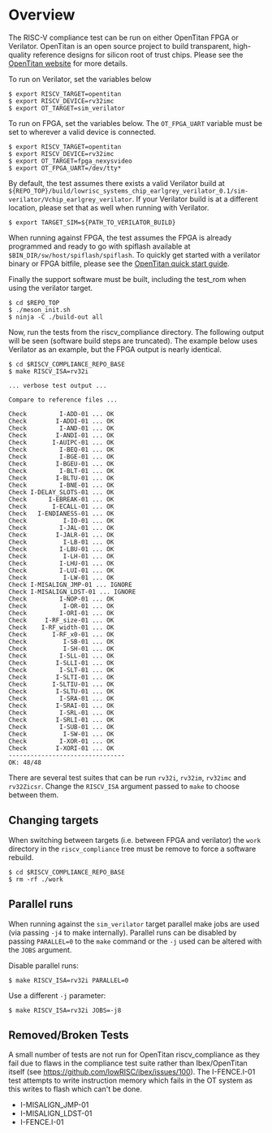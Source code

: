 
# Overview
The RISC-V compliance test can be run on either OpenTitan FPGA or Verilator.
OpenTitan is an open source project to build transparent, high-quality reference
designs for silicon root of trust chips.  Please see the [OpenTitan
website](https://opentitan.org) for more details.

To run on Verilator, set the variables below

```console
$ export RISCV_TARGET=opentitan
$ export RISCV_DEVICE=rv32imc
$ export OT_TARGET=sim_verilator
```

To run on FPGA, set the variables below.  The `OT_FPGA_UART` variable must be
set to wherever a valid device is connected.

```console
$ export RISCV_TARGET=opentitan
$ export RISCV_DEVICE=rv32imc
$ export OT_TARGET=fpga_nexysvideo
$ export OT_FPGA_UART=/dev/tty*
```

By default, the test assumes there exists a valid Verilator build at
`${REPO_TOP}/build/lowrisc_systems_chip_earlgrey_verilator_0.1/sim-verilator/Vchip_earlgrey_verilator`.
If your Verilator build is at a different location, please set that as well when
running with Verilator.

```console
$ export TARGET_SIM=${PATH_TO_VERILATOR_BUILD}
```

When running against FPGA, the test assumes the FPGA is already programmed and
ready to go with spiflash available at `$BIN_DIR/sw/host/spiflash/spiflash`.
To quickly get started with a verilator binary or FPGA bitfile, please see the
[OpenTitan quick start guide](https://docs.opentitan.org/doc/ug/quickstart/).

Finally the support software must be built, including the test_rom when using
the verilator target.

```console
$ cd $REPO_TOP
$ ./meson_init.sh
$ ninja -C ./build-out all
```

Now, run the tests from the riscv_compliance directory.  The following output
will be seen (software build steps are truncated).  The example below uses
Verilator as an example, but the FPGA output is nearly identical.

```console
$ cd $RISCV_COMPLIANCE_REPO_BASE
$ make RISCV_ISA=rv32i

... verbose test output ...

Compare to reference files ...

Check         I-ADD-01 ... OK
Check        I-ADDI-01 ... OK
Check         I-AND-01 ... OK
Check        I-ANDI-01 ... OK
Check       I-AUIPC-01 ... OK
Check         I-BEQ-01 ... OK
Check         I-BGE-01 ... OK
Check        I-BGEU-01 ... OK
Check         I-BLT-01 ... OK
Check        I-BLTU-01 ... OK
Check         I-BNE-01 ... OK
Check I-DELAY_SLOTS-01 ... OK
Check      I-EBREAK-01 ... OK
Check       I-ECALL-01 ... OK
Check   I-ENDIANESS-01 ... OK
Check          I-IO-01 ... OK
Check         I-JAL-01 ... OK
Check        I-JALR-01 ... OK
Check          I-LB-01 ... OK
Check         I-LBU-01 ... OK
Check          I-LH-01 ... OK
Check         I-LHU-01 ... OK
Check         I-LUI-01 ... OK
Check          I-LW-01 ... OK
Check I-MISALIGN_JMP-01 ... IGNORE
Check I-MISALIGN_LDST-01 ... IGNORE
Check         I-NOP-01 ... OK
Check          I-OR-01 ... OK
Check         I-ORI-01 ... OK
Check     I-RF_size-01 ... OK
Check    I-RF_width-01 ... OK
Check       I-RF_x0-01 ... OK
Check          I-SB-01 ... OK
Check          I-SH-01 ... OK
Check         I-SLL-01 ... OK
Check        I-SLLI-01 ... OK
Check         I-SLT-01 ... OK
Check        I-SLTI-01 ... OK
Check       I-SLTIU-01 ... OK
Check        I-SLTU-01 ... OK
Check         I-SRA-01 ... OK
Check        I-SRAI-01 ... OK
Check         I-SRL-01 ... OK
Check        I-SRLI-01 ... OK
Check         I-SUB-01 ... OK
Check          I-SW-01 ... OK
Check         I-XOR-01 ... OK
Check        I-XORI-01 ... OK
--------------------------------
OK: 48/48
```

There are several test suites that can be run `rv32i`, `rv32im`, `rv32imc` and
`rv32Zicsr`.  Change the `RISCV_ISA` argument passed to `make` to choose between
them.

## Changing targets
When switching between targets (i.e. between FPGA and verilator) the `work`
directory in the `riscv_compliance` tree must be remove to force a software
rebuild.

```console
$ cd $RISCV_COMPLIANCE_REPO_BASE
$ rm -rf ./work
```

## Parallel runs
When running against the `sim_verilator` target parallel make jobs are used (via
passing `-j4` to make internally).  Parallel runs can be disabled by passing
`PARALLEL=0` to the `make` command or the `-j` used can be altered with the
`JOBS` argument.

Disable parallel runs:
```console
$ make RISCV_ISA=rv32i PARALLEL=0
```

Use a different `-j` parameter:
```console
$ make RISCV_ISA=rv32i JOBS=-j8
```

## Removed/Broken Tests
A small number of tests are not run for OpenTitan riscv_compliance as they fail
due to flaws in the compliance test suite rather than Ibex/OpenTitan itself (see
https://github.com/lowRISC/ibex/issues/100). The I-FENCE.I-01 test attempts to
write instruction memory which fails in the OT system as this writes to flash
which can't be done.

* I-MISALIGN_JMP-01
* I-MISALIGN_LDST-01
* I-FENCE.I-01
